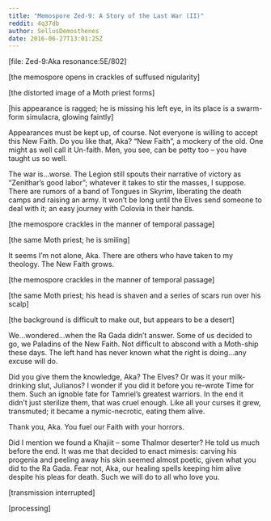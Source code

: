 ```yaml
---
title: "Memospore Zed-9: A Story of the Last War (II)"
reddit: 4q37db
author: SellusDemosthenes
date: 2016-06-27T13:01:25Z
---
```


[file:  Zed-9:Aka resonance:5E/802]

[the memospore opens in crackles of suffused nigularity]

[the distorted image of a Moth priest forms]

[his appearance is ragged; he is missing his left eye, in its place is a swarm-form simulacra, glowing faintly]

Appearances must be kept up, of course.  Not everyone is willing to accept this New Faith.  Do you like that, Aka?  “New Faith”, a mockery of the old.  One might as well call it Un-faith.  Men, you see, can be petty too – you have taught us so well.

The war is…worse.  The Legion still spouts their narrative of victory as “Zenithar’s good labor”; whatever it takes to stir the masses, I suppose.  There are rumors of a band of Tongues in Skyrim, liberating the death camps and raising an army.  It won’t be long until the Elves send someone to deal with it; an easy journey with Colovia in their hands.

[the memospore crackles in the manner of temporal passage]

[the same Moth priest; he is smiling]

It seems I’m not alone, Aka.  There are others who have taken to my theology.  The New Faith grows.

[the memospore crackles in the manner of temporal passage]

[the same Moth priest; his head is shaven and a series of scars run over his scalp]

[the background is difficult to make out, but appears to be a desert]

We…wondered…when the Ra Gada didn’t answer.  Some of us decided to go, we Paladins of the New Faith.  Not difficult to abscond with a Moth-ship these days.  The left hand has never known what the right is doing…any excuse will do.

Did you give them the knowledge, Aka?  The Elves?  Or was it your milk-drinking slut, Julianos?  I wonder if you did it before you re-wrote Time for them.  Such an ignoble fate for Tamriel’s greatest warriors.  In the end it didn’t just sterilize them, that was cruel enough.  Like all your curses it grew, transmuted; it became a nymic-necrotic, eating them alive.

Thank you, Aka.  You fuel our Faith with your horrors.

Did I mention we found a Khajiit – some Thalmor deserter?  He told us much before the end.  It was me that decided to enact mimesis:  carving his progenia and peeling away his skin seemed almost poetic, given what you did to the Ra Gada.  Fear not, Aka, our healing spells keeping him alive despite his pleas for death.
Such we will do to all who love you.

[transmission interrupted]

[processing]
